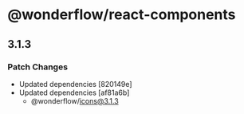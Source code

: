# @wonderflow/react-components

## 3.1.3
### Patch Changes

- Updated dependencies [820149e]
- Updated dependencies [af81a6b]
  - @wonderflow/icons@3.1.3
